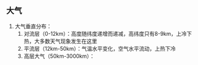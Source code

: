 ## 大气
1. 大气垂直分布：
	1. 对流层（0-12km）：高度随纬度递增而递减，高纬度只有8-9km，上冷下热，大多数天气现象发生在这里
	 2. 平流层（12km-50km）：气温水平变化，空气水平流动，上热下冷
	 3. 高层大气（50km-3000km）：